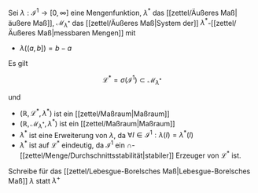 Sei $\lambda : \mathcal{I}^1 \to [0, \infty]$ eine Mengenfunktion, $\lambda^*$ das [[zettel/Äußeres Maß|äußere Maß]], $\mathcal{M}_{\lambda^*}$ das [[zettel/Äußeres Maß|System der]] $\lambda^*$-[[zettel/Äußeres Maß|messbaren Mengen]] mit
- $\lambda((a, b]) = b - a$

Es gilt

$$
	\mathcal{L}^* = \sigma(\mathcal{I}^1) \subset \mathcal{M}_{\lambda^*}
$$

und
- $(\mathbb{R}, \mathcal{L}^*, \lambda^*)$ ist ein [[zettel/Maßraum|Maßraum]]
- $(\mathbb{R}, \mathcal{M}_{\lambda^*}, \lambda^*)$ ist ein [[zettel/Maßraum|Maßraum]]
- $\lambda^*$ ist eine Erweiterung von $\lambda$, da $\forall I \in \mathcal{I}^1 : \lambda(I) = \lambda^*(I)$
- $\lambda^*$ ist auf $\mathcal{L}^*$ eindeutig, da $\mathcal{I}^1$ ein $\cap$-[[zettel/Menge/Durchschnittsstabilität|stabiler]] Erzeuger von $\mathcal{L}^*$ ist.

Schreibe für das [[zettel/Lebesgue-Borelsches Maß|Lebesgue-Borelsches Maß]] $\lambda$ statt $\lambda^+$